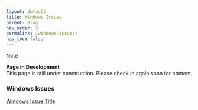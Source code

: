 ```yaml
---
layout: default
title: Windows Issues
parent: Blog
nav_order: 3
permalink: /windows-issues/
has_toc: false
---
```


> [!NOTE]
> **Page in Development**  
> This page is still under construction.
> Please check in again soon for content.

### Windows Issues

[Windows Issue Title](windows-issue-1.md)

